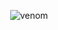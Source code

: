 <div align="center">

![venom](https://capsule-render.vercel.app/api?type=venom&height=200&text=%20KuriueStudio.&fontSize=70&color=0:8871e5,100:b678c4&stroke=b678c4)

</div>
